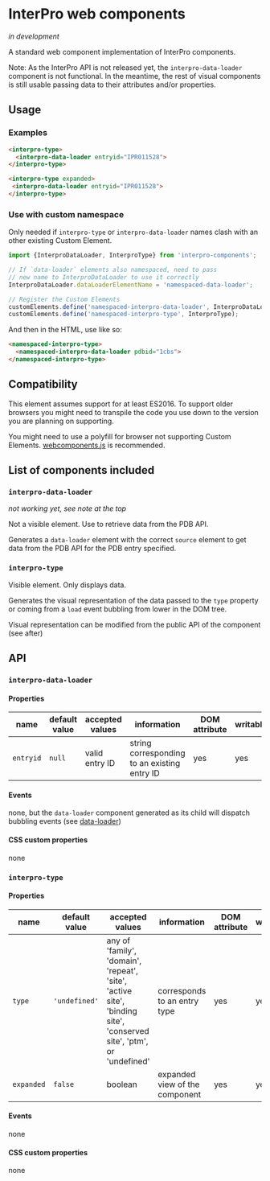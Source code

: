 InterPro web components
=======================

_in development_

A standard web component implementation of InterPro components.

Note: As the InterPro API is not released yet, the
`interpro-data-loader` component is not functional. In the meantime,
the rest of visual components is still usable passing data to their
attributes and/or properties.

## Usage

### Examples
```html
<interpro-type>
  <interpro-data-loader entryid="IPR011528">
</interpro-type>
```

```html
<interpro-type expanded>
 <interpro-data-loader entryid="IPR011528">
</interpro-type>
```

### Use with custom namespace

Only needed if `interpro-type` or `interpro-data-loader` names clash with an
other existing Custom Element.

```js
import {InterproDataLoader, InterproType} from 'interpro-components';

// If `data-loader` elements also namespaced, need to pass
// new name to InterproDataLoader to use it correctly
InterproDataLoader.dataLoaderElementName = 'namespaced-data-loader';

// Register the Custom Elements
customElements.define('namespaced-interpro-data-loader', InterproDataLoader);
customElements.define('namespaced-interpro-type', InterproType);
```

And then in the HTML, use like so:

```html
<namespaced-interpro-type>
  <namespaced-interpro-data-loader pdbid="1cbs">
</namespaced-interpro-type>
```

## Compatibility

This element assumes support for at least ES2016.
To support older browsers you might need to transpile the code you use
down to the version you are planning on supporting.

You might need to use a polyfill for browser not supporting Custom
Elements.
[webcomponents.js](https://github.com/webcomponents/webcomponentsjs) is
recommended.

## List of components included

### `interpro-data-loader`

_not working yet, see note at the top_

Not a visible element. Use to retrieve data from the PDB API.

Generates a `data-loader` element with the correct `source` element to
get data from the PDB API for the PDB entry specified.

### `interpro-type`

Visible element. Only displays data.

Generates the visual representation of the data passed to the `type`
property or coming from a `load` event bubbling from lower in the DOM
tree.

Visual representation can be modified from the public API of the
component (see after)

## API

### `interpro-data-loader`

#### Properties

|name|default value|accepted values|information|DOM attribute|writable|
|----|-------------|---------------|-----------|-------------|--------|
|`entryid`|`null`|valid entry ID|string corresponding to an existing entry ID|yes|yes|

#### Events

none, but the `data-loader` component generated as its child will
dispatch bubbling events
(see [data-loader](https://github.com/aurel-l/data-loader))

#### CSS custom properties

none

### `interpro-type`

#### Properties

|name|default value|accepted values|information|DOM attribute|writable|
|----|-------------|---------------|-----------|-------------|--------|
|`type`|`'undefined'`|any of 'family', 'domain', 'repeat', 'site', 'active site', 'binding site', 'conserved site', 'ptm', or 'undefined'|corresponds to an entry type|yes|yes|
|`expanded`|`false`|boolean|expanded view of the component|yes|yes|

#### Events

none

#### CSS custom properties

none
